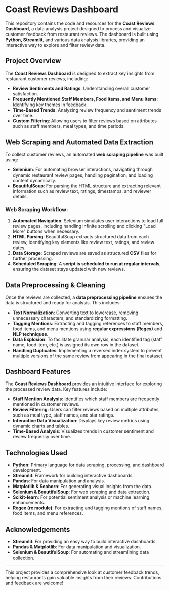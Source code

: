 # Coast Reviews Dashboard

This repository contains the code and resources for the **Coast Reviews Dashboard**, a data analysis project designed to process and visualize customer feedback from restaurant reviews. The dashboard is built using **Python, Streamlit**, and various data analysis libraries, providing an interactive way to explore and filter review data.

## Project Overview

The **Coast Reviews Dashboard** is designed to extract key insights from restaurant customer reviews, including:

- **Review Sentiments and Ratings**: Understanding overall customer satisfaction.
- **Frequently Mentioned Staff Members, Food Items, and Menu Items**: Identifying key themes in feedback.
- **Time-Based Trends**: Analyzing review frequency and sentiment trends over time.
- **Custom Filtering**: Allowing users to filter reviews based on attributes such as staff members, meal types, and time periods.

## Web Scraping and Automated Data Extraction

To collect customer reviews, an automated **web scraping pipeline** was built using:

- **Selenium**: For automating browser interactions, navigating through dynamic restaurant review pages, handling pagination, and loading content dynamically.
- **BeautifulSoup**: For parsing the HTML structure and extracting relevant information such as review text, ratings, timestamps, and reviewer details.

### Web Scraping Workflow:

1. **Automated Navigation**: Selenium simulates user interactions to load full review pages, including handling infinite scrolling and clicking "Load More" buttons when necessary.
2. **HTML Parsing**: BeautifulSoup extracts structured data from each review, identifying key elements like review text, ratings, and review dates.
3. **Data Storage**: Scraped reviews are saved as structured **CSV** files for further processing.
4. **Scheduled Scraping**: A **script is scheduled to run at regular intervals**, ensuring the dataset stays updated with new reviews.

## Data Preprocessing & Cleaning

Once the reviews are collected, a **data preprocessing pipeline** ensures the data is structured and ready for analysis. This includes:

- **Text Normalization**: Converting text to lowercase, removing unnecessary characters, and standardizing formatting.
- **Tagging Mentions**: Extracting and tagging references to staff members, food items, and menu mentions using **regular expressions (Regex)** and **NLP techniques**.
- **Data Explosion**: To facilitate granular analysis, each identified tag (staff name, food item, etc.) is assigned its own row in the dataset.
- **Handling Duplicates**: Implementing a reversed index system to prevent multiple versions of the same review from appearing in the final dataset.

## Dashboard Features

The **Coast Reviews Dashboard** provides an intuitive interface for exploring the processed review data. Key features include:

- **Staff Mention Analysis**: Identifies which staff members are frequently mentioned in customer reviews.
- **Review Filtering**: Users can filter reviews based on multiple attributes, such as meal type, staff names, and star ratings.
- **Interactive Data Visualization**: Displays key review metrics using dynamic charts and tables.
- **Time-Based Analysis**: Visualizes trends in customer sentiment and review frequency over time.

## Technologies Used

- **Python**: Primary language for data scraping, processing, and dashboard development.
- **Streamlit**: Framework for building interactive dashboards.
- **Pandas**: For data manipulation and analysis.
- **Matplotlib & Seaborn**: For generating visual insights from the data.
- **Selenium & BeautifulSoup**: For web scraping and data extraction.
- **Scikit-learn**: For potential sentiment analysis or machine learning enhancements.
- **Regex (re module)**: For extracting and tagging mentions of staff names, food items, and menu references.

## Acknowledgements

- **Streamlit**: For providing an easy way to build interactive dashboards.
- **Pandas & Matplotlib**: For data manipulation and visualization.
- **Selenium & BeautifulSoup**: For automating and streamlining data collection.

---

This project provides a comprehensive look at customer feedback trends, helping restaurants gain valuable insights from their reviews. Contributions and feedback are welcome!

